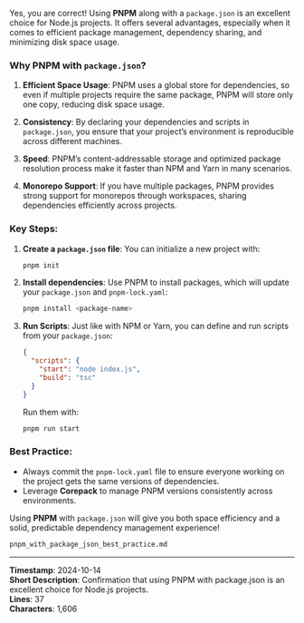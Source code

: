 Yes, you are correct! Using **PNPM** along with a `package.json` is an excellent choice for Node.js projects. It offers several advantages, especially when it comes to efficient package management, dependency sharing, and minimizing disk space usage.

### Why PNPM with `package.json`?

1. **Efficient Space Usage**: PNPM uses a global store for dependencies, so even if multiple projects require the same package, PNPM will store only one copy, reducing disk space usage.

2. **Consistency**: By declaring your dependencies and scripts in `package.json`, you ensure that your project’s environment is reproducible across different machines.

3. **Speed**: PNPM’s content-addressable storage and optimized package resolution process make it faster than NPM and Yarn in many scenarios.

4. **Monorepo Support**: If you have multiple packages, PNPM provides strong support for monorepos through workspaces, sharing dependencies efficiently across projects.

### Key Steps:

1. **Create a `package.json` file**:
   You can initialize a new project with:

   ```bash
   pnpm init
   ```

2. **Install dependencies**:
   Use PNPM to install packages, which will update your `package.json` and `pnpm-lock.yaml`:

   ```bash
   pnpm install <package-name>
   ```

3. **Run Scripts**:
   Just like with NPM or Yarn, you can define and run scripts from your `package.json`:

   ```json
   {
     "scripts": {
       "start": "node index.js",
       "build": "tsc"
     }
   }
   ```

   Run them with:

   ```bash
   pnpm run start
   ```

### Best Practice:
- Always commit the `pnpm-lock.yaml` file to ensure everyone working on the project gets the same versions of dependencies.
- Leverage **Corepack** to manage PNPM versions consistently across environments.

Using **PNPM** with `package.json` will give you both space efficiency and a solid, predictable dependency management experience!

```md
pnpm_with_package_json_best_practice.md
```

---
**Timestamp**: 2024-10-14  
**Short Description**: Confirmation that using PNPM with package.json is an excellent choice for Node.js projects.  
**Lines**: 37  
**Characters**: 1,606  
